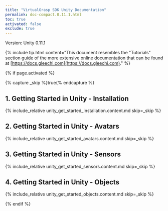 ```yaml
---
title: "VirtualGrasp SDK Unity Documentation"
permalink: doc-compact.0.11.1.html
toc: true
activated: false
exclude: true
---
```


Version: Unity 0.11.1

{% include tip.html content="This document resembles the \"Tutorials\" section guide of the more extensive online documentation that can be found at [https://docs.gleechi.com](https://docs.gleechi.com)." %}

<!-- We are using "activated" only for on-demand doc pdf generation. If enabled, the search will parse it 
and there are side-effects on the original included pages; and we do not want those. -->

{% if page.activated %} 

{% capture _skip %}true{% endcapture %}

## 1. Getting Started in Unity - Installation
{% include_relative unity_get_started_installation.content.md skip=_skip %}

## 2. Getting Started in Unity - Avatars
{% include_relative unity_get_started_avatars.content.md skip=_skip %}

## 3. Getting Started in Unity - Sensors
{% include_relative unity_get_started_sensors.content.md skip=_skip %}

## 4. Getting Started in Unity - Objects
{% include_relative unity_get_started_objects.content.md skip=_skip %}

{% endif %} 